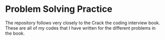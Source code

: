 # Problem Solving Practice
The repository follows very closely to the Crack the coding interview book. These are all of my codes that I have written for the different problems in the book. 
